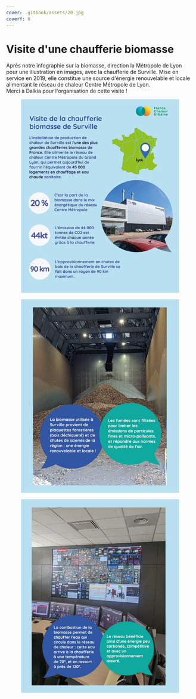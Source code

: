 ```yaml
---
cover: .gitbook/assets/20.jpg
coverY: 0
---
```


# Visite d'une chaufferie biomasse

Après notre infographie sur la biomasse, direction la Métropole de Lyon pour une illustration en images, avec la chaufferie de Surville. Mise en service en 2019, elle constitue une source d'énergie renouvelable et locale alimentant le réseau de chaleur Centre Métropole de Lyon.\
Merci à Dalkia pour l'organisation de cette visite !

<div>

<figure><img src=".gitbook/assets/Surville.jpg" alt=""><figcaption></figcaption></figure>

 

<figure><img src=".gitbook/assets/Surville2.jpg" alt=""><figcaption></figcaption></figure>

 

<figure><img src=".gitbook/assets/Surville3.jpg" alt=""><figcaption></figcaption></figure>

</div>

